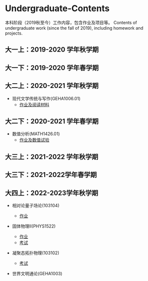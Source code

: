 # Undergraduate-Contents
本科阶段（2019秋至今）工作内容，包含作业及项目等。 Contents of undergraduate work (since the fall of 2019), including homework and projects.

## 大一上：2019-2020 学年秋学期


## 大一下：2019-2020 学年春学期


## 大二上：2020-2021 学年秋学期
- 现代文学传统与写作(GEHA1006.01) 
  - [作业及阅读材料](https://github.com/jyudong/Modern-Literary-Tradition-and-Writing)

## 大二下：2020-2021 学年春学期
- 数值分析(MATH1426.01) 
  - [作业及数值试验](https://github.com/jyudong/Numerical-Analysis/tree/main/数值分析)

## 大三上：2021-2022 学年秋学期


## 大三下：2021-2022学年春学期


## 大四上：2022-2023学年秋学期
- 相对论量子场论(103104) 
  - [作业](https://github.com/jyudong/Relativistic-Quantum-Field-Theory)

- 固体物理II(PHYS1522) 
  - [作业](https://github.com/jyudong/Solid-Physics-II)
  - [考试](https://github.com/jyudong/Relativistic-Quantum-Field-Theory-Exam)

- 凝聚态拓扑物理(103102)
  - [考试](https://github.com/jyudong/Topological-Condensed-Matter-Physics-Exam)

- 世界文明通论(GEHA1003)
